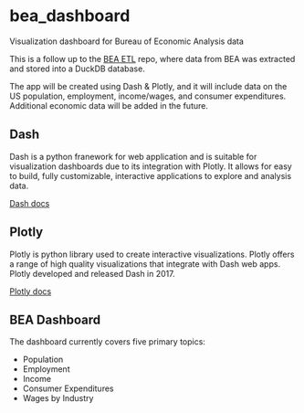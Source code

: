 # bea_dashboard
Visualization dashboard for Bureau of Economic Analysis data

This is a follow up to the [BEA ETL](https://github.com/0-steve/bea_etl) repo, where data from BEA was extracted and stored into a DuckDB database. 

The app will be created using Dash & Plotly, and it will include data on the US population, employment, income/wages, and consumer expenditures. Additional economic data will be added in the future.

## Dash

Dash is a python franework for web application and is suitable for visualization dashboards due to its integration with Plotly. It allows for easy to build, fully customizable, interactive applications to explore and analysis data.

[Dash docs](https://dash.plotly.com/)

## Plotly 

Plotly is python library used to create interactive visualizations. Plotly offers a range of high quality visualizations that integrate with Dash web apps. Plotly developed and released Dash in 2017.

[Plotly docs](https://plotly.com/python/)

## BEA Dashboard 

The dashboard currently covers five primary topics: 

- Population
- Employment
- Income
- Consumer Expenditures
- Wages by Industry
